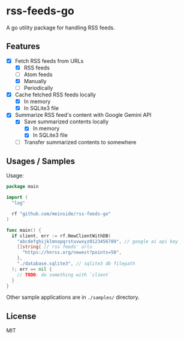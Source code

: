 # rss-feeds-go

A go utility package for handling RSS feeds.

## Features

- [X] Fetch RSS feeds from URLs
  - [X] RSS feeds
  - [ ] Atom feeds
  - [X] Manually
  - [ ] Periodically
- [X] Cache fetched RSS feeds locally
  - [X] In memory
  - [X] In SQLite3 file
- [X] Summarize RSS feed's content with Google Gemini API
  - [X] Save summarized contents locally
    - [X] In memory
    - [X] In SQLite3 file
  - [ ] Transfer summarized contents to somewhere

## Usages / Samples

Usage:

```go
package main

import (
  "log"

  rf "github.com/meinside/rss-feeds-go"
)

func main() {
  if client, err := rf.NewClientWithDB(
    "abcdefghijklmnopqrstuvwxyz0123456789", // google ai api key
    []string{ // rss feeds' urls
      "https://hnrss.org/newest?points=50",
    },
    "./database.sqlite3", // sqlite3 db filepath
  ); err == nil {
    // TODO: do something with `client`
  }
}
```

Other sample applications are in `./samples/` directory.

## License

MIT

